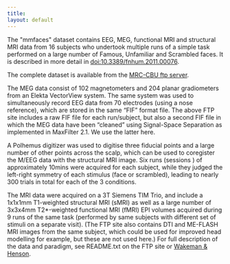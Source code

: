 ```yaml
---
title:
layout: default
---
```


The "mmfaces" dataset contains EEG, MEG, functional MRI and structural MRI data from 16 subjects who undertook multiple runs of a simple task performed on a large number of Famous, Unfamiliar and Scrambled faces. It is described in more detail in [doi:10.3389/fnhum.2011.00076](http://journal.frontiersin.org/Journal/10.3389/fnhum.2011.00076/abstract). 

The complete dataset is available from the [MRC-CBU ftp server](ftp://ftp.mrc-cbu.cam.ac.uk/personal/rik.henson/wakemandg_hensonrn/).

The MEG data consist of 102 magnetometers and 204 planar gradiometers from an Elekta VectorView system. The same system was used to simultaneously record EEG data from 70 electrodes (using a nose reference), which are stored in the same “FIF” format file. The above FTP site includes a raw FIF file for each run/subject, but also a second FIF file in which the MEG data have been “cleaned” using Signal-Space Separation as implemented in MaxFilter 2.1. We use the latter here. 

A Polhemus digitizer was used to digitise three fiducial points and a large number of other points across the scalp, which can be used to coregister the M/EEG data with the structural MRI image. Six runs (sessions ) of approximately 10mins were acquired for each subject, while they judged the left-right symmetry of each stimulus (face or scrambled), leading to nearly 300 trials in total for each of the 3 conditions.

The MRI data were acquired on a 3T Siemens TIM Trio, and include a 1x1x1mm T1-weighted structural MRI (sMRI) as well as a large number of 3x3x4mm T2*-weighted functional MRI (fMRI) EPI volumes acquired during 9 runs of the same task (performed by same subjects with different set of stimuli on a separate visit). (The FTP site also contains DTI and ME-FLASH MRI images from the same subject, which could be used for improved head modelling for example, but these are not used here.) For full description of the data and paradigm, see README.txt on the FTP site or [Wakeman & Henson](http://journal.frontiersin.org/Journal/10.3389/fnhum.2011.00076/abstract).
